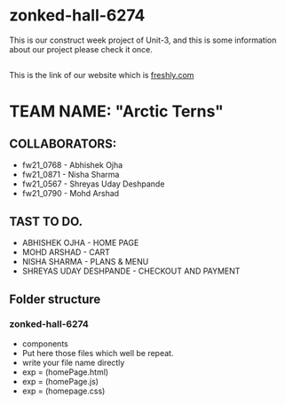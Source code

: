 # zonked-hall-6274
This is our construct week project of Unit-3, and this is some information about our project please check it once.
## 
This is the link of our website which is [freshly.com](https://www.freshly.com/)
# TEAM NAME: "Arctic Terns"
##
## COLLABORATORS:
- fw21_0768 - Abhishek Ojha
- fw21_0871 - Nisha Sharma
- fw21_0567 - Shreyas Uday Deshpande
- fw21_0790 - Mohd Arshad

##
## TAST TO DO.
- ABHISHEK OJHA - HOME PAGE
- MOHD ARSHAD - CART
- NISHA SHARMA - PLANS & MENU
- SHREYAS UDAY DESHPANDE - CHECKOUT AND PAYMENT
##
## Folder structure 
### zonked-hall-6274
- components
- Put here those files which well be repeat.
- write your file name directly
- exp = (homePage.html)
- exp = (homePage.js)
- exp = (homepage.css)
